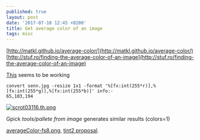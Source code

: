 ```yaml
---
published: true
layout: post
date: '2017-07-10 12:45 +0200'
title: Get average color of an image
tags: misc
---
```

[http://matkl.github.io/average-color/](http://matkl.github.io/average-color/)  
[http://stuf.ro/finding-the-average-color-of-an-image](http://stuf.ro/finding-the-average-color-of-an-image)

[This](https://raw.githubusercontent.com/brontosaurusrex/postbang/master/bin/averageColorFromImage) seems to be working

    convert senn.jpg -resize 1x1 -format '%[fx:int(255*r)],%[fx:int(255*g)],%[fx:int(255*b)]' info:-
    65,103,194
    
[![scrot03116.th.png](https://images.weserv.nl/?url=//cdn.scrot.moe/images/2017/07/10/scrot03116.th.png)](https://images.weserv.nl/?url=//cdn.scrot.moe/images/2017/07/10/scrot03116.png)
    
Gpick *tools/pallete from image* generates similar results (colors=1)

[averageColor-fs8.png]({{site.baseurl}}/media/averageColor-fs8.png), [tint2 proposal](https://forums.bunsenlabs.org/viewtopic.php?pid=55631).
